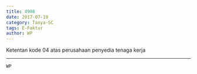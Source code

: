 ```yaml
---
title: 4908
date: 2017-07-19
category: Tanya-SC
tags: E-Faktur
author: WP
---
```


Ketentan kode 04 atas perusahaan penyedia tenaga kerja

---



`WP`
